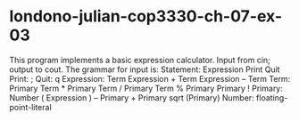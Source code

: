 # londono-julian-cop3330-ch-07-ex-03

This program implements a basic expression calculator.
          Input from cin; output to cout.
          The grammar for input is:
          Statement:
                    Expression
                    Print
                    Quit
          Print:
                    ;
          Quit:
                    q
          Expression:
                    Term
                    Expression + Term
                    Expression – Term
          Term:
                    Primary
                    Term * Primary
                    Term / Primary
                    Term % Primary
                    Primary !
          Primary:
                    Number
                    ( Expression )
                    – Primary
                    + Primary
                    sqrt (Primary)
          Number:
                    floating-point-literal

